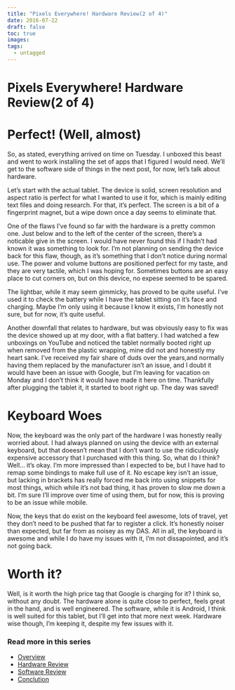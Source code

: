 ```yaml
---
title: "Pixels Everywhere! Hardware Review(2 of 4)"
date: 2016-07-22
draft: false
toc: true
images:
tags:
  - untagged
--- 
```

# Pixels Everywhere! Hardware Review(2 of 4)


 


# Perfect! (Well, almost)


So, as stated, everything arrived on time on Tuesday. I unboxed this beast and went to work installing the set of apps that I figured I would need. We’ll get to the software side of things in the next post, for now, let’s talk about hardware.


Let’s start with the actual tablet. The device is solid, screen resolution and aspect ratio is perfect for what I wanted to use it for, which is mainly editing text files and doing research. For that, it’s perfect. The screen is a bit of a fingerprint magnet, but a wipe down once a day seems to eliminate that.


One of the flaws I’ve found so far with the hardware is a pretty common one. Just below and to the left of the center of the screen, there’s a noticable give in the screen. I would have never found this if I hadn’t had known it was something to look for. I’m not planning on sending the device back for this flaw, though, as it’s something that I don’t notice during normal use. The power and volume buttons are positioned perfect for my taste, and they are very tactile, which I was hoping for. Sometimes buttons are an easy place to cut corners on, but on this device, no expese seemed to be spared.


The lightbar, while it may seem gimmicky, has proved to be quite useful. I’ve used it to check the battery while I have the tablet sitting on it’s face and charging. Maybe I’m only using it because I know it exists, I’m honestly not sure, but for now, it’s quite useful.


Another downfall that relates to hardware, but was obviously easy to fix was the device showed up at my door, with a flat battery. I had watched a few unboxings on YouTube and noticed the tablet normally booted right up when removed from the plastic wrapping, mine did not and honestly my heart sank. I’ve received my fair share of duds over the years,and normally having them replaced by the manufacturer isn’t an issue, and I doubt it would have been an issue with Google, but I’m leaving for vacation on Monday and I don’t think it would have made it here on time. Thankfully after plugging the tablet it, it started to boot right up. The day was saved!


# Keyboard Woes


Now, the keyboard was the only part of the hardware I was honestly really worried about. I had always planned on using the device with an external keyboard, but that doeesn’t mean that I don’t want to use the ridiculously expensive accessory that I purchased with this thing. So, what do I think? Well… it’s okay. I’m more impressed than I expected to be, but I have had to remap some bindings to make full use of it. No escape key isn’t an issue, but lacking in brackets has really forced me back into using snippets for most things, which while it’s not bad thing, it has proven to slow me down a bit. I’m sure I’ll improve over time of using them, but for now, this is proving to be an issue while mobile.


Now, the keys that do exist on the keyboard feel awesome, lots of travel, yet they don’t need to be pushed that far to register a click. It’s honestly noiser than expected, but far from as noisey as my DAS. All in all, the keyboard is awesome and while I do have my issues with it, I’m not dissapointed, and it’s not going back.


# Worth it?


Well, is it worth the high price tag that Google is charging for it? I think so, without any doubt. The hardware alone is quite close to perfect, feels great in the hand, and is well engineered. The software, while it is Android, I think is well suited for this tablet, but I’ll get into that more next week. Hardware wise though, I’m keeping it, despite my few issues with it.


### Read more in this series


* [Overview](http://hacdan.org/post/christmas_in_july/)
* [Hardware Review](http://hacdan.org/post/pixels_everywhere_%28review%29/)
* [Software Review](http://hacdan.org/post/sweet_sweet_nougats/)
* [Conclution](http://hacdan.org/post/pixel_conclusion/)

